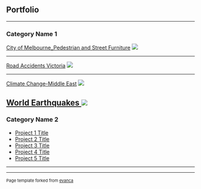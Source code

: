 ## Portfolio

---

### Category Name 1 

[City of Melbourne_Pedestrian and Street Furniture](/sample_page)
<img src="images/melbourne_city_hertiage.jpg?raw=true"/>

---
[Road Accidents Victoria](/pdf/sample_presentation.pdf)
<img src="images/accidents.jpg?raw=true"/>

---
[Climate Change-Middle East](http://example.com/)
<img src="images/climate_change.jpg"/>

[World Earthquakes ](http://example.com/)
<img src="images/eathquakes.jpg"/>
---

### Category Name 2

- [Project 1 Title](http://example.com/)
- [Project 2 Title](http://example.com/)
- [Project 3 Title](http://example.com/)
- [Project 4 Title](http://example.com/)
- [Project 5 Title](http://example.com/)

---




---
<p style="font-size:11px">Page template forked from <a href="https://github.com/evanca/quick-portfolio">evanca</a></p>
<!-- Remove above link if you don't want to attibute -->
